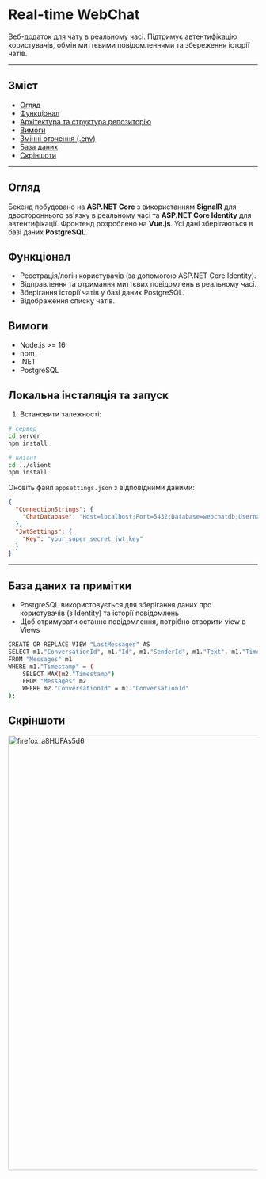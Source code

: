 # Real-time WebChat

Веб-додаток для чату в реальному часі. Підтримує автентифікацію користувачів, обмін миттєвими повідомленнями та збереження історії чатів.

---

## Зміст
- [Огляд](#огляд)
- [Функціонал](#функціонал)
- [Архітектура та структура репозиторію](#архітектура-та-структура-репозиторію)
- [Вимоги](#вимоги)
- [Змінні оточення (.env)](#змінні-оточення-env)
- [База даних](#база-даних)
- [Скріншоти](#скриншоти)


---

## Огляд
Бекенд побудовано на **ASP.NET Core** з використанням **SignalR** для двостороннього зв'язку в реальному часі та **ASP.NET Core Identity** для автентифікації. Фронтенд розроблено на **Vue.js**. Усі дані зберігаються в базі даних **PostgreSQL**.

## Функціонал
- Реєстрація/логін користувачів (за допомогою ASP.NET Core Identity).
- Відправлення та отримання миттєвих повідомлень в реальному часі.
- Зберігання історії чатів у базі даних PostgreSQL.
- Відображення списку чатів.



## Вимоги
- Node.js >= 16  
- npm 
- .NET  
- PostgreSQL

## Локальна інсталяція та запуск
1. Встановити залежності:
```bash
# сервер
cd server
npm install

# клієнт
cd ../client
npm install
```
Оновіть файл `appsettings.json` з відповідними даними:
```json
{
  "ConnectionStrings": {
    "ChatDatabase": "Host=localhost;Port=5432;Database=webchatdb;Username=your_user;Password=your_password"
  },
  "JwtSettings": {
    "Key": "your_super_secret_jwt_key"
  }
}
```
---

## База даних та примітки
- PostgreSQL використовується для зберігання даних про користувачів (з Identity) та історії повідомлень
- Щоб отримувати останнє повідомлення, потрібно створити view в Views
```bash
CREATE OR REPLACE VIEW "LastMessages" AS
SELECT m1."ConversationId", m1."Id", m1."SenderId", m1."Text", m1."Timestamp"
FROM "Messages" m1
WHERE m1."Timestamp" = (
    SELECT MAX(m2."Timestamp")
    FROM "Messages" m2
    WHERE m2."ConversationId" = m1."ConversationId"
);
``` 

## Скріншоти

<img width="1905" height="879" alt="firefox_a8HUFAs5d6" src="https://github.com/user-attachments/assets/bc02af67-5483-45a1-9ea9-000fa7c095f2" />

